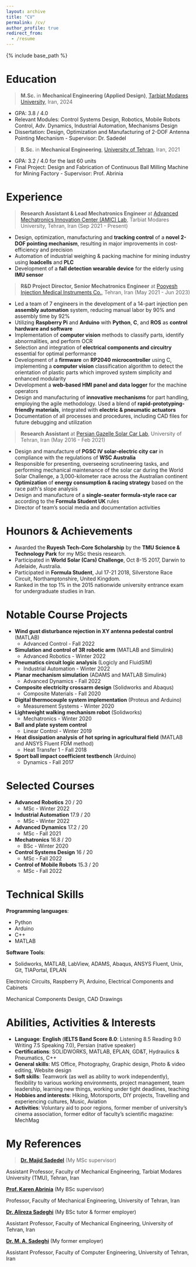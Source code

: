```yaml
---
layout: archive
title: "CV"
permalink: /cv/
author_profile: true
redirect_from:
  - /resume
---
```


{% include base_path %}

Education
======
> **M.Sc.** in **Mechanical Engineering (Applied Design)**, [Tarbiat Modares University](https://www.modares.ac.ir/en), Iran, 2024
* GPA: 3.8 / 4.0
* Relevant Modules: Control Systems Design, Robotics, Mobile Robots Control, Adv. Dynamics, Industrial Automation, Mechanisms Design
* Dissertation: Design, Optimization and Manufacturing of 2-DOF Antenna Pointing Mechanism - Supervisor: Dr. Sadedel

> **B.Sc.** in **Mechanical Engineering**, [University of Tehran](https://ut.ac.ir/en), Iran, 2021
* GPA: 3.2 / 4.0 for the last 60 units
* Final Project: Design and Fabrication of Continuous Ball Milling Machine for Mining Factory - Supervisor: Prof. Abrinia

Experience
======
> **Research Assistant & Lead Mechatronics Engineer** at 
[Advanced Mechatronics Innovation Center (AMIC) Lab](http://amic.modares.ac.ir/en/home-2/), Tarbiat Modares University, Tehran, Iran 
(Sep 2021 - Present)
* Design, optimization, manufacturing and **tracking control** of a **novel 2-DOF pointing mechanism**, resulting in major improvements in cost-efficiency and precision 
* Automation of industrial weighing & packing machine for mining industry using **loadcells** and **PLC**
* Development of a **fall detection wearable device** for the elderly using **IMU sensor**

> **R&D Project Director, Senior Mechatronics Engineer** at 
[Pooyesh Injection Medical Instruments Co.](https://pinjection.com/en/home/), Tehran, Iran 
(May 2021 - Jun 2023)
* Led a team of 7 engineers in the development of a 14-part injection pen **assembly automation** system, reducing manual labor by 90% and assembly time by 92%
* Utilizing **Raspberry Pi** and **Arduino** with **Python**, **C**, and **ROS** as **control hardware and software**
* Implementation of **computer vision** methods to classify parts, identify abnormalities, and perform OCR
* Selection and integration of **electrical components and circuitry** essential for optimal performance
* Development of a **firmware** on **RP2040 microcontroller** using C, implementing a **computer vision** classification algorithm to detect the orientation of plastic parts which improved system simplicity and enhanced modularity
* Development a **web-based HMI panel and data logger** for the machine operators
* Design and manufacturing of **innovative mechanisms** for part handling, employing the agile methodology. Used a blend of **rapid-prototyping-friendly materials**, integrated with **electric & pneumatic actuators**
* Documentation of all processes and procedures, including CAD files for future debugging and utilization

> **Research Assistant** at 
[Persian Gazelle Solar Car Lab](https://persian-gazelle.com/), University of Tehran, Iran 
(May 2016 - Feb 2021)
* Design and manufacture of **PGSC IV solar-electric city car** in compliance with the regulations of **WSC Australia**
* Responsible for presenting, overseeing scrutineering tasks, and performing mechanical maintenance of the solar car during the World Solar Challenge, a 3,000-kilometer race across the Australian continent
* **Optimization** of **energy consumption & racing strategy** based on the race path's slope analysis
* Design and manufacture of a **single-seater formula-style race car** according to the **Formula Student UK** rules
* Director of team’s social media and documentation activities

Hounors & Achievements
======
* Awarded the **Ruyesh Tech-Core Scholarship** by the **TMU Science & Technology Park** for my MSc thesis research.
* Participated in **World Solar (Cars) Challenge**, Oct 8-15 2017, Darwin to Adelaide, Australia.
* Participated in **Formula Student**, Jul 17-21 2018, Silverstone Race Circuit, Northamptonshire, United Kingdom.
* Ranked in the top 1% in the 2015 nationwide university entrance exam for undergraduate studies in Iran. 

Notable Course Projects
======
* **Wind gust disturbance rejection in XY antenna pedestal control** (MATLAB)
  * Advanced Control - Fall 2022 
* **Simulation and control of 3R robotic arm** (MATLAB and Simulink)
  * Advanced Robotics - Winter 2022
* **Pneumatics circuit logic analysis** (Logicly and FluidSIM)
  * Industrial Automation - Winter 2022
* **Planar mechanism simulation** (ADAMS and MATLAB Simulink)
  * Advanced Dynamics - Fall 2022
* **Composite electricity crossarm design** (Solidworks and Abaqus)
  * Composite Materials - Fall 2020
* **Digital thermocouple system implementation** (Proteus and Arduino)
  * Measurement Systems - Winter 2020
* **Lightweight walking mechanism robot** (Solidworks)
  * Mechatronics - Winter 2020 
* **Ball and plate system control**
  * Linear Control - Winter 2019 
* **Heat dissipation analysis of hot spring in agricultural field** (MATLAB and ANSYS Fluent FDM method)
  * Heat Transfer 1 - Fall 2018
* **Sport ball impact coefficient testbench** (Arduino)
  * Dynamics - Fall 2017

Selected Courses
======
* **Advanced Robotics**	20 / 20
  * MSc - Winter 2022
* **Industrial Automation** 17.9 / 20
  * MSc - Winter 2022
* **Advanced Dynamics** 17.2 / 20
  * MSc - Fall 2021
* **Mechatronics** 16.8 / 20
  * BSc - Winter 2020
* **Control Systems Design** 16 / 20
  * MSc - Fall 2022
* **Control of Mobile Robots** 15.3 / 20
  * MSc - Fall 2022 

Technical Skills
======
**Programming languages**: 
* Python
* Arduino
* C++
* MATLAB

**Software Tools**:
* Solidworks, MATLAB, LabView, ADAMS, Abaqus, ANSYS Fluent, Unix, Git, TIAPortal, EPLAN

Electronic Circuits, Raspberry Pi, Arduino, Electrical Components and Cabinets

Mechanical Components Design, CAD Drawings

Abilities, Activities & Interests
======
* **Language**: **English** (**IELTS Band Score 8.0**: Listening 8.5 Reading 9.0 Writing 7.5 Speaking 7.0), Persian (native speaker)
* **Certifications**: SOLIDWORKS, MATLAB, EPLAN, GD&T, Hydraulics & Pneumatics, C++
* **General skills**: MS Office, Photography, Graphic design, Photo & video editing, Website design
* **Soft skills**: Teamwork (as well as ability to work independently), flexibility to various working environments, project management, team leadership, learning new things, working under tight deadlines, teaching
* **Hobbies and interests**: Hiking, Motorsports, DIY projects, Travelling and experiencing cultures, Music, Aviation
* **Activities**: Voluntary aid to poor regions, former member of university’s cinema association, former editor of faculty’s scientific magazine: MechMag

My References
======
> [**Dr. Majid Sadedel**](https://modares.ac.ir/~majid.sadedel) (My MSc supervisor)

Assistant Professor, Faculty of Mechanical Engineering, Tarbiat Modares University (TMU), Tehran, Iran
<!-- majid.sadedel@modares.ac.ir
+989127797036 -->

[**Prof. Karen Abrinia**](https://me.ut.ac.ir/~cabrinia) (My BSc supervisor)

Professor, Faculty of Mechanical Engineering, University of Tehran, Iran
<!-- cabrinia@ut.ac.ir
+989121159113 -->

[**Dr. Alireza Sadeghi**](https://me.ut.ac.ir/~alireza.sadeghi) (My BSc tutor & former employer)

Assistant Professor, Faculty of Mechanical Engineering, University of Tehran, Iran
<!-- alireza.sadeghi@ut.ac.ir
+989122172506 -->

[**Dr. M. A. Sadeghi**](https://ece.ut.ac.ir/en/~asadeghi) (My former employer)

Assistant Professor, Faculty of Computer Engineering, University of Tehran, Iran
<!-- asadeghi@ut.ac.ir
+989122453348 -->



<!-- Publications
======
  <ul>{% for post in site.publications reversed %}
    {% include archive-single-cv.html %}
  {% endfor %}</ul> -->
  
<!-- Talks
======
  <ul>{% for post in site.talks reversed %}
    {% include archive-single-talk-cv.html  %}
  {% endfor %}</ul>
  
Teaching
======
  <ul>{% for post in site.teaching reversed %}
    {% include archive-single-cv.html %}
  {% endfor %}</ul> -->
  

